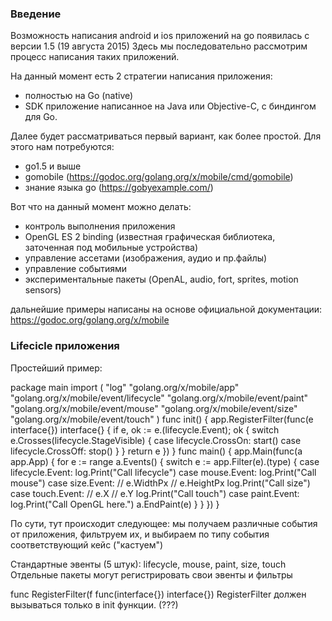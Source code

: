 ### Введение

Возможность написания android и ios приложений на go появилась с версии 1.5 (19 августа 2015)
Здесь мы последовательно рассмотрим процесс написания таких приложений.

На данный момент есть 2 стратегии написания приложения:
* полностью на Go (native)
* SDK приложение написанное на Java или Objective-C, с биндингом для Go.

Далее будет рассматриваться первый вариант, как более простой.
Для этого нам потребуются:

* go1.5 и выше
* gomobile (https://godoc.org/golang.org/x/mobile/cmd/gomobile)
* знание языка go (https://gobyexample.com/)

Вот что на данный момент можно делать:
* контроль выполнения приложения
* OpenGL ES 2 binding (известная графическая библиотека, заточенная под мобильные устройства)
* управление ассетами (изображения, аудио и пр.файлы)
* управление событиями
* экспериментальные пакеты (OpenAL, audio, fort, sprites, motion sensors)

дальнейшие примеры написаны на основе официальной документации:
https://godoc.org/golang.org/x/mobile


### Lifecicle приложения

Простейший пример:

package main
import (
	"log"
	"golang.org/x/mobile/app"
	"golang.org/x/mobile/event/lifecycle"
	"golang.org/x/mobile/event/paint"
	"golang.org/x/mobile/event/mouse"
	"golang.org/x/mobile/event/size"
	"golang.org/x/mobile/event/touch"
)
func init() {
	app.RegisterFilter(func(e interface{}) interface{} {
		if e, ok := e.(lifecycle.Event); ok {
			switch e.Crosses(lifecycle.StageVisible) {
				case lifecycle.CrossOn:
					start()
				case lifecycle.CrossOff:
					stop()
			}
		}
		return e
	})
}
func main() {
	app.Main(func(a app.App) {
		for e := range a.Events() {
			switch e := app.Filter(e).(type) {
			case lifecycle.Event:
				log.Print("Call lifecycle")
			case mouse.Event:
				log.Print("Call mouse")
			case size.Event:
				// e.WidthPx
				// e.HeightPx
				log.Print("Call size")
			case touch.Event:
				// e.X
				// e.Y
				log.Print("Call touch")
			case paint.Event:
				log.Print("Call OpenGL here.")
				a.EndPaint(e)
			}
		}
	})
}

По сути, тут происходит следующее: мы получаем различные события от приложения,
фильтруем их, и выбираем по типу события соответствующий кейс ("кастуем")

Стандартные эвенты (5 штук): lifecycle, mouse, paint, size, touch
Отдельные пакеты могут регистрировать свои эвенты и фильтры

func RegisterFilter(f func(interface{}) interface{})
RegisterFilter должен вызываться только в init функции. (???)

